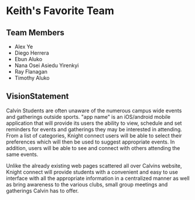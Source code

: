 # Keith's Favorite Team

## Team Members
- Alex Ye
- Diego Herrera
- Ebun Aluko
- Nana Osei Asiedu Yirenkyi
- Ray Flanagan
- Timothy Aluko

## VisionStatement
Calvin Students are often unaware of the numerous campus wide events and gatherings outside sports. "app name" is an iOS/android mobile application that will provide its users the ability to view, schedule and set reminders for events and gatherings they may be interested in attending. From a list of categories, Knight connect users will be able to select their preferences which will then be used to suggest appropriate events. In addition, users will be able to see and connect with others attending the same events.

Unlike the already existing web pages scattered all over Calvins website, Knight connect will provide students with a convenient and easy to use interface with all the appropriate information in a centralized manner as well as bring awareness to the various clubs, small group meetings and gatherings Calvin has to offer.